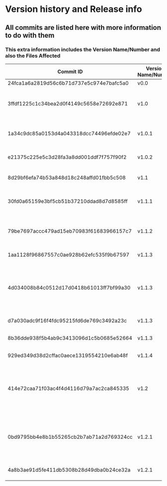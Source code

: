 # Version history and Release info

## All commits are listed here with more information to do with them

### This extra information includes the Version Name/Number and also the Files Affected

| Commit ID | Version Name/Number | Commit Info | Files Affected | Person |
|------------------------------------------|------|-------------|----------------|------------|
| 24fca1a6a2819d56c6b71d737e5c974e7bafc5a0 | v0.0 | Initial commit | Readme.md | Hasan |
| 3ffdf1225c1c34bea2d0f4149c5658e72692e871 | v1.0 | making folders + uploading current docs from today | new.py, Readme.md, doc.md, Just text.txt, text.txt, 4 files in Meeting Minutes, 8 files in Other Documents | Hasan |
| 1a34c9dc85a0153d4a043318dcc74496efde02e7 | v1.0.1 | Start creating Supervisor homepage in html | SupervisorHomePage.html | Hamza |
| e21375c225e5c3d28fa3a8dd001ddf7f757f90f2 | v1.0.2 | Added search function with filters | SupervisorHomePage.html | Hamza |
| 8d29bf6efa74b53a848d18c248affd01fbb5c508 | v1.1 | Starting Flask Python development | app.py, index.html, styles.css, new.py [deleted]  | Hasan |
| 30fd0a65159e3bf5cb51b37210ddad8d7d8585ff | v1.1.1 | reformat filters into selectable dropdown boxes | SupervisorHomePage.html | Hamza |
| 79be7697accc479ad15eb70983f61683966157c7 | v1.1.2 | created placeholder information box for project list | SupervisorHomePage.html | Hamza |
| 1aa1128f96867557c0ae928b62efc535f9b67597 | v1.1.3 | Update styles.css | styles.css | Humayun |
| 4d034008b84c0512d17d0418b61013ff7bf99a30 | v1.1.3 | Uploading meeting minutes from last week and the week before [No Code Changes] | 4 files in Meeting Minutes | Humayun |
| d7a030adc9f16f4fdc95215fd6de769c3492a23c | v1.1.3 | Add files via upload | SRS Client Meeting Approved version.docx | Ehtesham |
| 8b36dde938f5b4ab9c3413096d1c5b0685e52664 | v1.1.3 | Uploading SRS and Use case | SRS Client Meeting.docx, Task Management _ UML Use case (1).png | Rahat |
| 929ed349d38d2cffac0aece1319554210e6ab48f | v1.1.4 | Uploading login html | login.html | Humayun |
| 414e72caa71f03ac4f4d4116d79a7ac2ca845335 | v1.2 | Data screen and other minor development changes including setting up database | app.py, index.html, database.db, dataScreen.html, use_database.py | Hasan |
| 0bd9795bb4e8b1b55265cb2b7ab71a2d769324cc | v1.2.1 | Development changes with Supervisor Home Page and ensuring it works with Flask app | app.py, styles.css, SupervisorHomePage.html, index.html | Hamza |
| 4a8b3ae91d5fe411db5308b28d49dba0b24ce32a | v1.2.1 | Drafting version history documentation | versions-releases.md [This document] | Hasan |